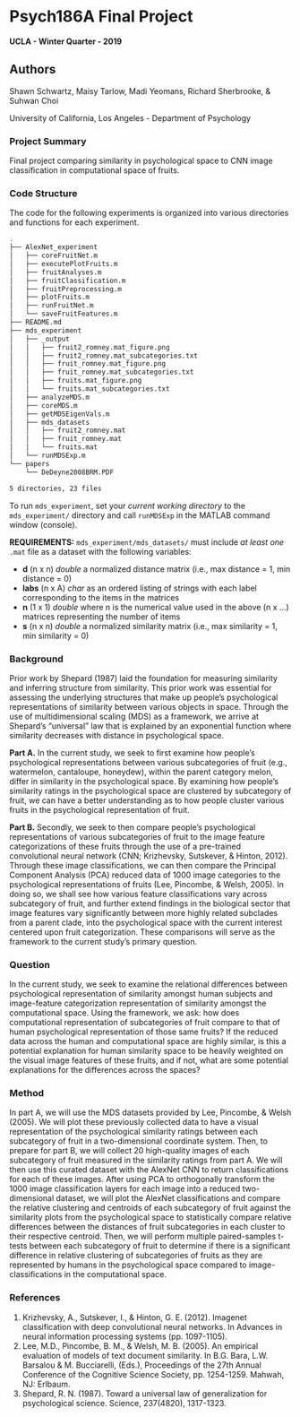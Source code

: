 # Psych186A Final Project
**UCLA - Winter Quarter - 2019**

## Authors
Shawn Schwartz, Maisy Tarlow, Madi Yeomans, Richard Sherbrooke, & Suhwan Choi

University of California, Los Angeles - Department of Psychology

### Project Summary
Final project comparing similarity in psychological space to CNN image classification in computational space of fruits.

### Code Structure
The code for the following experiments is organized into various directories and functions for each experiment.

```bash
.
├── AlexNet_experiment
│   ├── coreFruitNet.m
│   ├── executePlotFruits.m
│   ├── fruitAnalyses.m
│   ├── fruitClassification.m
│   ├── fruitPreprocessing.m
│   ├── plotFruits.m
│   ├── runFruitNet.m
│   └── saveFruitFeatures.m
├── README.md
├── mds_experiment
│   ├── _output
│   │   ├── fruit2_romney.mat_figure.png
│   │   ├── fruit2_romney.mat_subcategories.txt
│   │   ├── fruit_romney.mat_figure.png
│   │   ├── fruit_romney.mat_subcategories.txt
│   │   ├── fruits.mat_figure.png
│   │   └── fruits.mat_subcategories.txt
│   ├── analyzeMDS.m
│   ├── coreMDS.m
│   ├── getMDSEigenVals.m
│   ├── mds_datasets
│   │   ├── fruit2_romney.mat
│   │   ├── fruit_romney.mat
│   │   └── fruits.mat
│   └── runMDSExp.m
└── papers
    └── DeDeyne2008BRM.PDF

5 directories, 23 files
```

To run ```mds_experiment```, set your *current working directory* to the ```mds_experiment/``` directory and call ```runMDSExp``` in the MATLAB command window (console).

**REQUIREMENTS:** ```mds_experiment/mds_datasets/``` must include *at least one* ```.mat``` file as a dataset with the following variables:
 - **d** (n x n) *double* a normalized distance matrix (i.e., max distance = 1, min distance = 0)
 - **labs** (n x A) *char* as an ordered listing of strings with each label corresponding to the items in the matrices
 - **n** (1 x 1) *double* where n is the numerical value used in the above (n x ...) matrices representing the number of items
 - **s** (n x n) *double* a normalized similarity matrix (i.e., max similarity = 1, min similarity = 0)

### Background
Prior work by Shepard (1987) laid the foundation for measuring similarity and inferring structure from similarity. This prior work was essential for assessing the underlying structures that make up people’s psychological representations of similarity between various objects in space. Through the use of multidimensional scaling (MDS) as a framework, we arrive at Shepard’s “universal” law that is explained by an exponential function where similarity decreases with distance in psychological space.

**Part A.** In the current study, we seek to first examine how people’s psychological representations between various subcategories of fruit (e.g., watermelon, cantaloupe, honeydew), within the parent category melon, differ in similarity in the psychological space. By examining how people’s similarity ratings in the psychological space are clustered by subcategory of fruit, we can have a better understanding as to how people cluster various fruits in the psychological representation of fruit. 

**Part B.** Secondly, we seek to then compare people’s psychological representations of various subcategories of fruit to the image feature categorizations of these fruits through the use of a pre-trained convolutional neural network (CNN; Krizhevsky, Sutskever, & Hinton, 2012). Through these image classifications, we can then compare the Principal Component Analysis (PCA) reduced data of 1000 image categories to the psychological representations of fruits (Lee, Pincombe, & Welsh, 2005). In doing so, we shall see how various feature classifications vary across subcategory of fruit, and further extend findings in the biological sector that image features vary significantly between more highly related subclades from a parent clade, into the psychological space with the current interest centered upon fruit categorization. These comparisons will serve as the framework to the current study’s primary question.

### Question
In the current study, we seek to examine the relational differences between psychological representation of similarity amongst human subjects and image-feature categorization representation of similarity amongst the computational space. Using the framework, we ask: how does computational representation of subcategories of fruit compare to that of human psychological representation of those same fruits? If the reduced data across the human and computational space are highly similar, is this a potential explanation for human similarity space to be heavily weighted on the visual image features of these fruits, and if not, what are some potential explanations for the differences across the spaces?

### Method
In part A, we will use the MDS datasets provided by Lee, Pincombe, & Welsh (2005). We will plot these previously collected data to have a visual representation of the psychological similarity ratings between each subcategory of fruit in a two-dimensional coordinate system. Then, to prepare for part B, we will collect 20 high-quality images of each subcategory of fruit measured in the similarity ratings from part A. We will then use this curated dataset with the AlexNet CNN to return classifications for each of these images. After using PCA to orthogonally transform the 1000 image classification layers for each image into a reduced two-dimensional dataset, we will plot the AlexNet classifications and compare the relative clustering and centroids of each subcategory of fruit against the similarity plots from the psychological space to statistically compare relative differences between the distances of fruit subcategories in each cluster to their respective centroid. Then, we will perform multiple paired-samples t-tests between each subcategory of fruit to determine if there is a significant difference in relative clustering of subcategories of fruits as they are represented by humans in the psychological space compared to image-classifications in the computational space.

### References
1. Krizhevsky, A., Sutskever, I., & Hinton, G. E. (2012). Imagenet classification with deep convolutional 
neural networks. In Advances in neural information processing systems (pp. 1097-1105).
2. Lee, M.D., Pincombe, B. M., & Welsh, M. B. (2005). An empirical evaluation of models of text 
document similarity. In B.G. Bara, L.W. Barsalou & M. Bucciarelli, (Eds.),  Proceedings of the 
27th Annual Conference of the Cognitive Science Society, pp. 1254-1259. Mahwah, NJ: Erlbaum.
3. Shepard, R. N. (1987). Toward a universal law of generalization for psychological science. Science, 
237(4820), 1317-1323.
